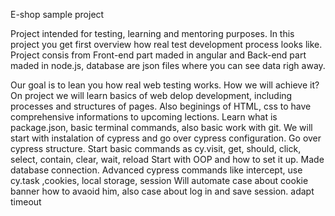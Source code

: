 E-shop sample project

Project intended for testing, learning and mentoring purposes. In this project you get first overview how real test development process looks like. 
Project consis from Front-end part maded in angular and Back-end part maded in node.js, database are json files where you can see data righ away. 

Our goal is to lean you how real web testing works. How we will achieve it? 
On project we will learn basics of web delop development, including processes and structures of pages. 
Also beginings of HTML, css to have comprehensive informations to upcoming lections.
Learn what is package.json, basic terminal commands, also basic work with git.
We will start with instalation of cypress and go over cypress configuration. 
Go over cypress structure. 
Start basic commands as cy.visit, get, should, click, select, contain, clear, wait, reload
Start with OOP and how to set it up. 
Made database connection. 
Advanced cypress commands like intercept, use cy.task ,cookies, local storage, session
Will automate case about cookie banner how to avaoid him, also case about log in and save session. adapt timeout 
